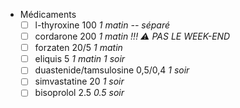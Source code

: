 - Médicaments
  + [ ] l-thyroxine 100 _1 matin -- séparé_
  + [ ] cordarone 200 _1 matin_ *!!! ⚠️ PAS LE WEEK-END*
  + [ ] forzaten 20/5 _1 matin_
  + [ ] eliquis 5 _1 matin 1 soir_
  + [ ] duastenide/tamsulosine 0,5/0,4 _1 soir_
  + [ ] simvastatine 20 _1 soir_
  + [ ] bisoprolol 2.5 _0.5 soir_